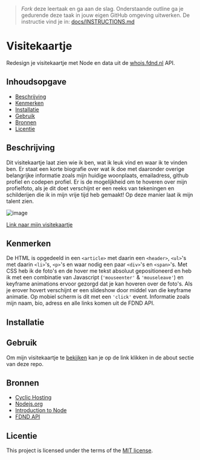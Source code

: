 > _Fork_ deze leertaak en ga aan de slag. Onderstaande outline ga je gedurende deze taak in jouw eigen GitHub omgeving uitwerken. De instructie vind je in: [docs/INSTRUCTIONS.md](docs/INSTRUCTIONS.md)

# Visitekaartje
<!-- Geef je project een titel en schrijf in één zin wat het is -->
Redesign je visitekaartje met Node en data uit de [whois.fdnd.nl](whois.fdnd.nl) API.

## Inhoudsopgave

  * [Beschrijving](#beschrijving)
  * [Kenmerken](#kenmerken)
  * [Installatie](#installatie)
  * [Gebruik](#gebruik)
  * [Bronnen](#bronnen)
  * [Licentie](#licentie)

## Beschrijving
<!-- In de Beschrijving staat hoe je project er uit ziet, hoe het werkt en wat je er mee kan. -->
Dit visitekaartje laat zien wie ik ben, wat ik leuk vind en waar ik te vinden ben.
Er staat een korte biografie over wat ik doe met daaronder overige belangrijke informatie zoals mijn huidige woonplaats, emailadress, github profiel en codepen profiel.
Er is de mogelijkheid om te hoveren over mijn profielfoto, als je dit doet verschijnt er een reeks van tekeningen en schilderijen die ik in mijn vrije tijd heb gemaakt! Op deze manier laat ik mijn talent zien.
<!-- Voeg een mooie poster visual toe 📸 -->

![image](https://github.com/Annevd/connect-your-tribe-profile-card/assets/144004647/183ac278-3ea0-44c7-955f-27f5200782c3)

<!-- Voeg een link toe naar Github Pages 🌐-->
[Link naar mijn visitekaartje](https://fierce-jade-chipmunk.cyclic.app/)

## Kenmerken
<!-- Bij Kenmerken staat welke technieken zijn gebruikt en hoe. Wat is de HTML structuur? Wat zijn de belangrijkste dingen in CSS? Wat is er met Javascript gedaan en hoe? Misschien heb je een framwork of library gebruikt? -->
De HTML is opgedeeld in een ```<article>``` met daarin een ```<header>```, ```<ul>```'s met daarin ```<li>```'s,  ```<p>```'s en waar nodig een paar ```<div>```'s en ```<span>```'s. Met CSS heb ik de foto's en de hover me tekst absoluut gepositioneerd en heb ik met een combinatie van Javascript (```'mouseenter'``` & ```'mouseleave'```) en keyframe animations ervoor gezorgd dat je kan hoveren over de foto's. Als je erover hovert verschijnt er een slideshow door middel van die keyframe animatie. Op mobiel scherm is dit met een ```'click'``` event.
Informatie zoals mijn naam, bio, adress en alle links komen uit de FDND API.

## Installatie

## Gebruik

Om mijn visitekaartje te [bekijken](https://fierce-jade-chipmunk.cyclic.app/) kan je op de link klikken in de about sectie van deze repo.

## Bronnen

- [Cyclic Hosting](https://www.cyclic.sh/)
- [Nodejs.org](https://nodejs.org/en/)
- [Introduction to Node](https://nodejs.dev/en/learn/)
- [FDND API](https://whois.fdnd.nl)

## Licentie

This project is licensed under the terms of the [MIT license](./LICENSE).

